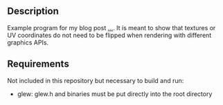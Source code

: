 ## Description
Example program for my blog post [...]().
It is meant to show that textures or UV coordinates do not need to be flipped when rendering with different graphics APIs.

## Requirements
Not included in this repository but necessary to build and run:
- glew: glew.h and binaries must be put directly into the root directory
